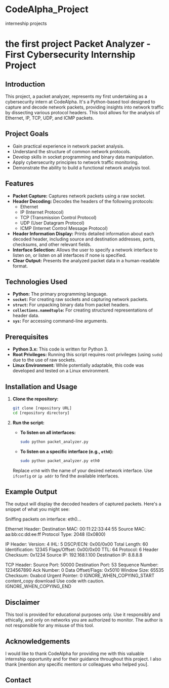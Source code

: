 # CodeAlpha_Project

interneship projects

# the first project Packet Analyzer - First Cybersecurity Internship Project

## Introduction

This project, a packet analyzer, represents my first undertaking as a cybersecurity intern at CodeAlpha. It's a Python-based tool designed to capture and decode network packets, providing insights into network traffic by dissecting various protocol headers. This tool allows for the analysis of Ethernet, IP, TCP, UDP, and ICMP packets.

## Project Goals

- Gain practical experience in network packet analysis.
- Understand the structure of common network protocols.
- Develop skills in socket programming and binary data manipulation.
- Apply cybersecurity principles to network traffic monitoring.
- Demonstrate the ability to build a functional network analysis tool.

## Features

- **Packet Capture:** Captures network packets using a raw socket.
- **Header Decoding:** Decodes the headers of the following protocols:
  - Ethernet
  - IP (Internet Protocol)
  - TCP (Transmission Control Protocol)
  - UDP (User Datagram Protocol)
  - ICMP (Internet Control Message Protocol)
- **Header Information Display:** Prints detailed information about each decoded header, including source and destination addresses, ports, checksums, and other relevant fields.
- **Interface Selection:** Allows the user to specify a network interface to listen on, or listen on all interfaces if none is specified.
- **Clear Output:** Presents the analyzed packet data in a human-readable format.

## Technologies Used

- **Python:** The primary programming language.
- **`socket`:** For creating raw sockets and capturing network packets.
- **`struct`:** For unpacking binary data from packet headers.
- **`collections.namedtuple`:** For creating structured representations of header data.
- **`sys`:** For accessing command-line arguments.

## Prerequisites

- **Python 3.x:** This code is written for Python 3.
- **Root Privileges:** Running this script requires root privileges (using `sudo`) due to the use of raw sockets.
- **Linux Environment:** While potentially adaptable, this code was developed and tested on a Linux environment.

## Installation and Usage

1.  **Clone the repository:**

    ```bash
    git clone [repository URL]
    cd [repository directory]
    ```

2.  **Run the script:**

    - **To listen on all interfaces:**

      ```bash
      sudo python packet_analyzer.py
      ```

    - **To listen on a specific interface (e.g., `eth0`):**
      ```bash
      sudo python packet_analyzer.py eth0
      ```

    Replace `eth0` with the name of your desired network interface. Use `ifconfig` or `ip addr` to find the available interfaces.

## Example Output

The output will display the decoded headers of captured packets. Here's a snippet of what you might see:

Sniffing packets on interface: eth0...

Ethernet Header:
Destination MAC: 00:11:22:33:44:55
Source MAC: aa:bb:cc:dd:ee:ff
Protocol Type: 2048 (0x0800)

IP Header:
Version: 4
IHL: 5
DSCP/ECN: 0x00/0x00
Total Length: 60
Identification: 12345
Flags/Offset: 0x00/0x00
TTL: 64
Protocol: 6
Header Checksum: 0x1234
Source IP: 192.168.1.100
Destination IP: 8.8.8.8

TCP Header:
Source Port: 50000
Destination Port: 53
Sequence Number: 1234567890
Ack Number: 0
Data Offset/Flags: 0x5010
Window Size: 65535
Checksum: 0xabcd
Urgent Pointer: 0
IGNORE_WHEN_COPYING_START
content_copy
download
Use code with caution.
IGNORE_WHEN_COPYING_END

## Disclaimer

This tool is provided for educational purposes only. Use it responsibly and ethically, and only on networks you are authorized to monitor. The author is not responsible for any misuse of this tool.

## Acknowledgements

I would like to thank CodeAlpha for providing me with this valuable internship opportunity and for their guidance throughout this project. I also thank [mention any specific mentors or colleagues who helped you].

## Contact
